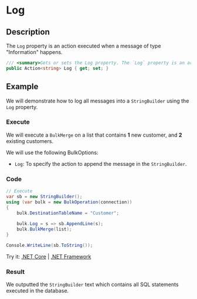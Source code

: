 # Log

## Description

The `Log` property is an action executed when a message of type "Information" happens.

```csharp
/// <summary>Gets or sets the Log property. The `Log` property is an action executed when a message of type "Information" happens.</summary>
public Action<string> Log { get; set; }
```

## Example

We will demonstrate how to log all messages into a `StringBuilder` using the `Log` property.

### Execute

We will execute a `BulkMerge` on a list that contains **1** new customer, and **2** existing customers.

We will use the following BulkOptions:
- `Log`: To specify the action to append the message in the `StringBuilder`.

### Code

```csharp
// Execute
var sb = new StringBuilder();
using (var bulk = new BulkOperation(connection))
{
    bulk.DestinationTableName = "Customer";
   
    bulk.Log = s => sb.AppendLine(s);     
    bulk.BulkMerge(list);
}

Console.WriteLine(sb.ToString());
```

Try it: [.NET Core](https://dotnetfiddle.net/DWR7q3) | [.NET Framework](https://dotnetfiddle.net/mOBlhf)

### Result

We outputted the `StringBuilder` text which contains all SQL statements executed in the database.
